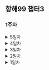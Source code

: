 ## 항해99 챕터3

### 1주차

<details>
<summary>5일차
</summary>
<div markdown="1">

- @Controller 와 @RestController 의 차이는 무엇일까?

  이 둘은 분명 차이는 있지만, 어떤 상황에서 쓰이는지에 대한 이해 없이 무작위로 쓰다보니 문제점이 발생하였다.

  교재를 따라 @RestController를 그대로 이용해서, View 탬플릿을 써야할 상황이 발생하였는데.. 적용이 안되는 것이다.

  덕분에 찾아보긴했는데.. 결과적으로 탬플릿을 쓰려면 @Controller를 써야한다.

  @RestController를 정의한 부분을 찾아보면 `@Controller`와 `@ResponesBody`를 포함하고 있다.

  즉, @ResponeseBody에 의해서 뷰탬플릿 호출이 아닌, 데이터를 전달하게 된다. ([참고](https://dncjf64.tistory.com/288), [참고2](https://joomn11.tistory.com/53))
  
  ***ModelAndView객체**에 데이터와 뷰를 담아서 @RestController을 사용할 수 있는 것 같은데.. 정상적인 방법일까? 우회일까?
 

</div>
</details>


<details>
<summary>4일차
</summary>
<div markdown="1">

- 스프링 프레임워크에 대한 이론 과제를 풀어보았다. [링크](https://github.com/Hong-Seungmin/HangHae99_Chapter3/blob/master/homework/week01/%ED%95%AD%ED%95%B499%20%EC%B1%95%ED%84%B03%20%ED%8C%80%EA%B3%BC%EC%A0%9C_%EA%B0%9C%EC%9D%B8%EC%A0%95%EB%A6%AC.md) 
  
  역시 이해하면서 학습하는게 재미가 쏠쏠하긴한데.. 나에겐 지금 시간이 부족하다.

  무리하게 대략적으로만 이해하고 설명을 쭉 적어보았다. 제대로 이해한것 이길 바랄뿐..  

- 김영한 강사의 다른 파트를 오늘부터 다시 들어볼 예정이다. 아마 실습 강의가 될것같다.

  어제 스프링으로 생에 첫 프로젝트? 를 직접 만들어보았는데.. 확실히 css,js는 어렵고..

  자바 자체는 무난하긴 하였는데.. 골격을 잡는데 애를 먹었다. 익숙해질 필요가 분명있다.

</div>
</details>

<details>
<summary>3일차
</summary>
<div markdown="1">

- 처음으로 스프링을 통해 스스로 키보드를 쳐보았다.
  
  복붙은 라이브러리 급? 만 하고, 최대한 참고를 통한 보기만 했다.
  
  나름 힘들지는 않았다. 그간 강의를 본 효과가 있는 듯 하다.
  
  **하지만 css,js는 너무 어렵다**
- 테이블 조인 방법을 몰라서 일단 필요한 부분을 모두 조회하였다.
  
  내일? 다시 작성해볼 예정이다. [참고사이트](https://wedul.site/638)

</div>
</details>

<details>
<summary>2일차
</summary>
<div markdown="1">

- 항해 강의를 하루종일 듣고있다.. 역시.. 강의는 졸립다.
  
  그래도 일주일 전에 비해 스프링에 대해 무언가 말하지 못할 내용이 이핵가 된다.
  
  구성이 파악이 된다고 해야하나.. 구조가 눈에 들어오기 시작했다.

</div>
</details>

<details>
<summary>1일차
</summary>
<div markdown="1">

- 알고리즘 주차가 끝나고, 드디어 주특기가 시작되는 날이다.

스프링이란것을 본격적으로 진행하는 것이지만, 외부 강의로 일주일 전부터 학습은 시작하고 있긴하였다.

김영한 강사의 스프링 강의... 매우 만족스럽게 듣고있다. 다만, 오늘은 항해에서 제공하는 것으로 학습을 해보았다.

확실히 학습 방향이 다른게 보인다. 항해는 속성?공부법을 따르는 듯이 빠르게 진행해나가고,

김영한 강사의 강의는 역사적 이슈부터 설명하며 이해 + 속성 위주로 느껴진다.

김영한 강사의 말에 따르면, 나는 학자형 스타일이라 확실히 항해의 강의는 뭐랄까.. 너무 빠르다..

아무튼.. 나름 생각해본 계획은.. 항해에서 제공하는 강의로 빠르게 스프링을 전체적으로 탐색해보고,

거기서 생긴 구멍들은 김영한 강사의 강의로 매꾸면 시너지가 좋아보인다.

다만 걱정되는것은... 김영한 강사님의 강의는.. 나의 계힉된 시간에 비해 너무 길어서 압박이 느껴진다..

2개월안에 초급딱지를 때내는것이 목표이다 보니.. 성급함이 앞서는게 사실이긴하다.

</div>
</details>